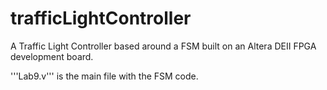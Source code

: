 # trafficLightController
A Traffic Light Controller based around a FSM built on an Altera DEII FPGA development board.
  
'''Lab9.v''' is the main file with the FSM code.

